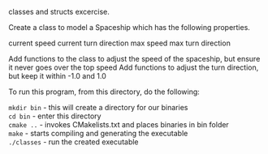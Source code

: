 classes and structs excercise.


Create a class to model a Spaceship which has the following properties.

current speed
current turn direction
max speed
max turn direction


Add functions to the class to adjust the speed of the spaceship, but ensure it never goes over the top speed
Add functions to adjust the turn direction, but keep it within -1.0 and 1.0



To run this program, from this directory, do the following:

`mkdir bin`          - this will create a directory for our binaries<br>
`cd bin`             - enter this directory<br>
`cmake ..`           - invokes CMakelists.txt and places binaries in bin folder<br>
`make`               - starts compiling and generating the executable<br>
`./classes`      	 - run the created executable
